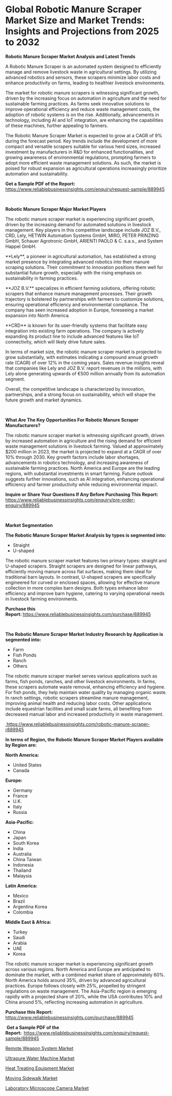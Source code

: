 <p><h1>Global Robotic Manure Scraper Market Size and Market Trends: Insights and Projections from 2025 to 2032</h1></p><p><strong>Robotic Manure Scraper Market Analysis and Latest Trends</strong></p>
<p><p>A Robotic Manure Scraper is an automated system designed to efficiently manage and remove livestock waste in agricultural settings. By utilizing advanced robotics and sensors, these scrapers minimize labor costs and enhance productivity on farms, leading to healthier livestock environments. </p><p>The market for robotic manure scrapers is witnessing significant growth, driven by the increasing focus on automation in agriculture and the need for sustainable farming practices. As farms seek innovative solutions to improve operational efficiency and reduce waste management costs, the adoption of robotic systems is on the rise. Additionally, advancements in technology, including AI and IoT integration, are enhancing the capabilities of these machines, further appealing to farmers.</p><p>The Robotic Manure Scraper Market is expected to grow at a CAGR of 9% during the forecast period. Key trends include the development of more compact and versatile scrapers suitable for various herd sizes, increased investment by manufacturers in R&D for enhanced functionalities, and growing awareness of environmental regulations, prompting farmers to adopt more efficient waste management solutions. As such, the market is poised for robust expansion as agricultural operations increasingly prioritize automation and sustainability.</p></p>
<p><strong>Get a Sample PDF of the Report:&nbsp;</strong> <a href="https://www.reliablebusinessinsights.com/enquiry/request-sample/889945?utm_campaign=63&utm_medium=2&utm_source=Github&utm_content=ia&utm_term=16022025&utm_id=robotic-manure-scraper">https://www.reliablebusinessinsights.com/enquiry/request-sample/889945</a></p>
<p>&nbsp;</p>
<p><strong>Robotic Manure Scraper Major Market Players</strong></p>
<p><p>The robotic manure scraper market is experiencing significant growth, driven by the increasing demand for automated solutions in livestock management. Key players in this competitive landscape include JOZ B.V., CRD, Lely, HETWIN Automation Systems GmbH, MIRO, PETER PRINZING GmbH, Schauer Agrotronic GmbH, ARIENTI PAOLO & C. s.a.s., and System Happel GmbH.</p><p>**Lely**, a pioneer in agricultural automation, has established a strong market presence by integrating advanced robotics into their manure scraping solutions. Their commitment to innovation positions them well for substantial future growth, especially with the rising emphasis on sustainability in farming practices.</p><p>**JOZ B.V.** specializes in efficient farming solutions, offering robotic scrapers that enhance manure management processes. Their growth trajectory is bolstered by partnerships with farmers to customize solutions, ensuring operational efficiency and environmental compliance. The company has seen increased adoption in Europe, foreseeing a market expansion into North America.</p><p>**CRD** is known for its user-friendly systems that facilitate easy integration into existing farm operations. The company is actively expanding its product line to include advanced features like IoT connectivity, which will likely drive future sales.</p><p>In terms of market size, the robotic manure scraper market is projected to grow substantially, with estimates indicating a compound annual growth rate (CAGR) of over 12% in the coming years. Sales revenue insights reveal that companies like Lely and JOZ B.V. report revenues in the millions, with Lely alone generating upwards of €500 million annually from its automation segment. </p><p>Overall, the competitive landscape is characterized by innovation, partnerships, and a strong focus on sustainability, which will shape the future growth and market dynamics.</p></p>
<p>&nbsp;</p>
<p><strong>What Are The Key Opportunities For Robotic Manure Scraper Manufacturers?</strong></p>
<p><p>The robotic manure scraper market is witnessing significant growth, driven by increased automation in agriculture and the rising demand for efficient waste management solutions in livestock farming. Valued at approximately $200 million in 2023, the market is projected to expand at a CAGR of over 10% through 2030. Key growth factors include labor shortages, advancements in robotics technology, and increasing awareness of sustainable farming practices. North America and Europe are the leading regions, with substantial investments in smart farming. Future outlook suggests further innovations, such as AI integration, enhancing operational efficiency and farmer productivity while reducing environmental impact.</p></p>
<p><strong>Inquire or Share Your Questions If Any Before Purchasing This Report:</strong> <a href="https://www.reliablebusinessinsights.com/enquiry/pre-order-enquiry/889945?utm_campaign=63&utm_medium=2&utm_source=Github&utm_content=ia&utm_term=16022025&utm_id=robotic-manure-scraper">https://www.reliablebusinessinsights.com/enquiry/pre-order-enquiry/889945</a></p>
<p>&nbsp;</p>
<p><strong>Market Segmentation</strong></p>
<p><strong>The Robotic Manure Scraper Market Analysis by types is segmented into:</strong></p>
<p><ul><li>Straight</li><li>U-shaped</li></ul></p>
<p><p>The robotic manure scraper market features two primary types: straight and U-shaped scrapers. Straight scrapers are designed for linear pathways, efficiently moving manure across flat surfaces, making them ideal for traditional barn layouts. In contrast, U-shaped scrapers are specifically engineered for curved or enclosed spaces, allowing for effective manure collection in more complex barn designs. Both types enhance labor efficiency and improve barn hygiene, catering to varying operational needs in livestock farming environments.</p></p>
<p><strong>Purchase this Report:&nbsp;</strong><a href="https://www.reliablebusinessinsights.com/purchase/889945?utm_campaign=63&utm_medium=2&utm_source=Github&utm_content=ia&utm_term=16022025&utm_id=robotic-manure-scraper">https://www.reliablebusinessinsights.com/purchase/889945</a></p>
<p>&nbsp;</p>
<p><strong>The Robotic Manure Scraper Market Industry Research by Application is segmented into:</strong></p>
<p><ul><li>Farm</li><li>Fish Ponds</li><li>Ranch</li><li>Others</li></ul></p>
<p><p>The robotic manure scraper market serves various applications such as farms, fish ponds, ranches, and other livestock environments. In farms, these scrapers automate waste removal, enhancing efficiency and hygiene. For fish ponds, they help maintain water quality by managing organic waste. In ranch settings, robotic scrapers streamline manure management, improving animal health and reducing labor costs. Other applications include equestrian facilities and small scale farms, all benefiting from decreased manual labor and increased productivity in waste management.</p></p>
<p><a href="https://www.reliablebusinessinsights.com/robotic-manure-scraper-r889945?utm_campaign=63&utm_medium=2&utm_source=Github&utm_content=ia&utm_term=16022025&utm_id=robotic-manure-scraper">&nbsp;https://www.reliablebusinessinsights.com/robotic-manure-scraper-r889945</a></p>
<p><strong>In terms of Region, the Robotic Manure Scraper Market Players available by Region are:</strong></p>
<p>
    <p> <strong> North America: </strong>
        <ul>
            <li>United States</li>
            <li>Canada</li>
        </ul>
        </p> 
    <p> <strong> Europe: </strong>
        <ul>
            <li>Germany</li>
            <li>France</li>
            <li>U.K.</li>
            <li>Italy</li>
            <li>Russia</li>
        </ul>
        </p> 
    <p> <strong> Asia-Pacific: </strong>
        <ul>
            <li>China</li>
            <li>Japan</li>
            <li>South Korea</li>
            <li>India</li>
            <li>Australia</li>
            <li>China Taiwan</li>
            <li>Indonesia</li>
            <li>Thailand</li>
            <li>Malaysia</li>
        </ul>
        </p> 
    <p> <strong> Latin America: </strong>
        <ul>
            <li>Mexico</li>
            <li>Brazil</li>
            <li>Argentina Korea</li>
            <li>Colombia</li>
        </ul>
        </p> 
    <p> <strong> Middle East & Africa: </strong>
        <ul>
            <li>Turkey</li>
            <li>Saudi</li>
            <li>Arabia</li>
            <li>UAE</li>
            <li>Korea</li>
        </ul>
    </p>
    </p>
<p><p>The robotic manure scraper market is experiencing significant growth across various regions. North America and Europe are anticipated to dominate the market, with a combined market share of approximately 60%. North America holds around 35%, driven by advanced agricultural practices. Europe follows closely with 25%, propelled by stringent regulations on waste management. The Asia-Pacific region is emerging rapidly with a projected share of 20%, while the USA contributes 10% and China around 5%, reflecting increasing automation in agriculture.</p></p>
<p><strong>Purchase this Report: </strong><a href="https://www.reliablebusinessinsights.com/purchase/889945?utm_campaign=63&utm_medium=2&utm_source=Github&utm_content=ia&utm_term=16022025&utm_id=robotic-manure-scraper">https://www.reliablebusinessinsights.com/purchase/889945</a></p>
<p>&nbsp;<strong>Get a Sample PDF of the Report:&nbsp;&nbsp;</strong><a href="https://www.reliablebusinessinsights.com/enquiry/request-sample/889945?utm_campaign=63&utm_medium=2&utm_source=Github&utm_content=ia&utm_term=16022025&utm_id=robotic-manure-scraper">https://www.reliablebusinessinsights.com/enquiry/request-sample/889945</a></p>
<p><strong></strong></p>
<p><p><a href="https://github.com/ajayanhaizan/Market-Research-Report-List-1/blob/main/remote-weapon-system-market.md?utm_campaign=63&utm_medium=2&utm_source=Github&utm_content=ia&utm_term=16022025&utm_id=robotic-manure-scraper">Remote Weapon System Market</a></p><p><a href="https://github.com/biyajausenik/Market-Research-Report-List-1/blob/main/ultrapure-water-machine-market.md?utm_campaign=63&utm_medium=2&utm_source=Github&utm_content=ia&utm_term=16022025&utm_id=robotic-manure-scraper">Ultrapure Water Machine Market</a></p><p><a href="https://github.com/muvdibezuh/Market-Research-Report-List-1/blob/main/heat-treating-equipment-market.md?utm_campaign=63&utm_medium=2&utm_source=Github&utm_content=ia&utm_term=16022025&utm_id=robotic-manure-scraper">Heat Treating Equipment Market</a></p><p><a href="https://github.com/dailyspunj47/Market-Research-Report-List-1/blob/main/moving-sidewalk-market.md?utm_campaign=63&utm_medium=2&utm_source=Github&utm_content=ia&utm_term=16022025&utm_id=robotic-manure-scraper">Moving Sidewalk Market</a></p><p><a href="https://github.com/momossidram/Market-Research-Report-List-1/blob/main/laboratory-microscope-camera-market.md?utm_campaign=63&utm_medium=2&utm_source=Github&utm_content=ia&utm_term=16022025&utm_id=robotic-manure-scraper">Laboratory Microscope Camera Market</a></p></p>
